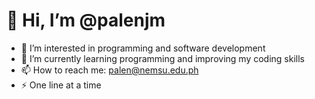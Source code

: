 # 👋 Hi, I’m @palenjm  

- 👀 I’m interested in programming and software development  
- 🌱 I’m currently learning programming and improving my coding skills  
- 📫 How to reach me: palen@nemsu.edu.ph
- ⚡ One line at a time

<!---
palenjm/palenjm is a ✨ special ✨ repository because its `README.md` (this file) appears on your GitHub profile.
You can click the Preview link to take a look at your changes.
--->
